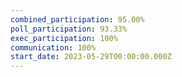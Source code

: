 ```yaml
---
combined_participation: 95.00%
poll_participation: 93.33%
exec_participation: 100%
communication: 100%
start_date: 2023-05-29T00:00:00.000Z
---
```


